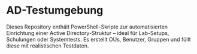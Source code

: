 # AD-Testumgebung
Dieses Repository enthält PowerShell-Skripte zur automatisierten Einrichtung einer Active Directory-Struktur – ideal für Lab-Setups, Schulungen oder Systemtests. Es erstellt OUs, Benutzer, Gruppen und füllt diese mit realistischen Testdaten.

